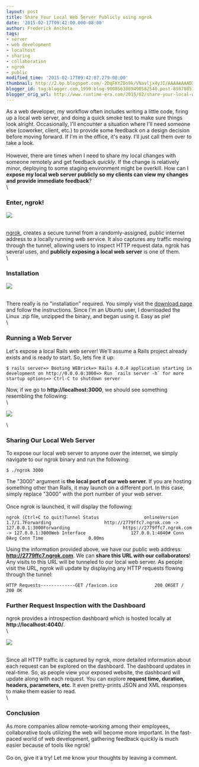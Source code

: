 ```yaml
---
layout: post
title: Share Your Local Web Server Publicly using ngrok
date: '2015-02-17T09:42:00.000-08:00'
author: Frederick Ancheta
tags:
- server
- web development
- localhost
- sharing
- collaboration
- ngrok
- public
modified_time: '2015-02-17T09:42:07.279-08:00'
thumbnail: http://2.bp.blogspot.com/-2DqFKYZDo9k/VNavljx4yJI/AAAAAAAAD3s/IoeG31r5ClQ/s72-c/ngrok.png
blogger_id: tag:blogger.com,1999:blog-9008563869490582540.post-8597085751801613418
blogger_orig_url: http://www.runtime-era.com/2015/02/share-your-local-web-server-publicly.html
---
```


As a web developer, my workflow often includes writing a little code,
firing up a local web server, and doing a quick smoke test to make sure
things look alright. Occasionally, I'll encounter a situation where I'll
need someone else (coworker, client, etc.) to provide some feedback on a
design decision before moving forward. If I'm in the office, it's easy.
I'll just call them over to take a look. \
\
 However, there are times when I need to share my local changes with
someone remotely and get feedback *quickly*. If the change is relatively
minor, deploying to some staging environment might be overkill. How can
I **expose my local web server publicly so my clients can view my
changes and provide immediate feedback**? \
\

### Enter, ngrok!

[![](http://2.bp.blogspot.com/-2DqFKYZDo9k/VNavljx4yJI/AAAAAAAAD3s/IoeG31r5ClQ/s320/ngrok.png)](http://2.bp.blogspot.com/-2DqFKYZDo9k/VNavljx4yJI/AAAAAAAAD3s/IoeG31r5ClQ/s1600/ngrok.png)

\
 [ngrok](https://ngrok.com/), creates a secure tunnel from a
randomly-assigned, public internet address to a locally running web
service. It also captures any traffic moving through the tunnel,
allowing users to inspect HTTP request data. ngrok has several uses, and
**publicly exposing a local web server** is one of them. \
\

### Installation

[![](http://2.bp.blogspot.com/-LgXwgmgmnw8/VNav3vHN5eI/AAAAAAAAD30/viEkaabpGSg/s320/ngrok-install.png)](http://2.bp.blogspot.com/-LgXwgmgmnw8/VNav3vHN5eI/AAAAAAAAD30/viEkaabpGSg/s1600/ngrok-install.png)

\
 There really is no "installation" required. You simply visit the
[download page](https://ngrok.com/download) and follow the instructions.
Since I'm an Ubuntu user, I downloaded the Linux .zip file, unzipped the
binary, and began using it. Easy as pie! \
\

### Running a Web Server

Let's expose a local Rails web server! We'll assume a Rails project
already exists and is ready to start. So, lets fire it up:

~~~~ {.brush: .bash}
$ rails server=> Booting WEBrick=> Rails 4.0.4 application starting in development on http://0.0.0.0:3000=> Run `rails server -h` for more startup options=> Ctrl-C to shutdown server
~~~~

Now, if we go to **http://localhost:3000**, we should see something
resembling the following: \
\

[![](http://1.bp.blogspot.com/-Qrpu4XQQ2Sw/VNav8OmD3XI/AAAAAAAAD38/ieH1pDR42Nk/s320/rails.png)](http://1.bp.blogspot.com/-Qrpu4XQQ2Sw/VNav8OmD3XI/AAAAAAAAD38/ieH1pDR42Nk/s1600/rails.png)

\

### Sharing Our Local Web Server

To expose our local web server to anyone over the internet, we simply
navigate to our ngrok binary and run the following:

~~~~ {.brush: .bash}
$ ./ngrok 3000
~~~~

The "3000" argument is **the local port of our web server**. If you are
hosting something other than Rails, it may launch on a different port.
In this case, simply replace "3000" with the port number of your web
server. \
\
 Once ngrok is launched, it will display the following:

~~~~ {.brush: .bash}
ngrok (Ctrl+C to quit)Tunnel Status                 onlineVersion                       1.7/1.7Forwarding                    http://2779ffc7.ngrok.com -> 127.0.0.1:3000Forwarding                    https://2779ffc7.ngrok.com -> 127.0.0.1:3000Web Interface                 127.0.0.1:4040# Conn                        0Avg Conn Time                 0.00ms
~~~~

Using the information provided above, we have our public web address:
**http://2779ffc7.ngrok.com**. We can **share this URL with our
collaborators**! Any visits to this URL will be tunneled to our local
web server. As people visit the URL, ngrok will update by displaying any
HTTP requests flowing through the tunnel:

~~~~ {.brush: .bash}
HTTP Requests-------------GET /favicon.ico              200 OKGET /                         200 OK
~~~~

### Further Request Inspection with the Dashboard

ngrok provides a introspection dashboard which is hosted locally at
**http://localhost:4040/**. \
\

[![](http://1.bp.blogspot.com/-PzlVllwjCcw/VNawM_5EqZI/AAAAAAAAD4E/z_zW6Jj8o4k/s320/dashboard.png)](http://1.bp.blogspot.com/-PzlVllwjCcw/VNawM_5EqZI/AAAAAAAAD4E/z_zW6Jj8o4k/s1600/dashboard.png)

\
 Since all HTTP traffic is captured by ngrok, more detailed information
about each request can be explored on the dashboard. The dashboard
updates in real-time. So, as people view your exposed website, the
dashboard will update along with each request. You can explore **request
time, duration, headers, parameters, etc**. It even pretty-prints JSON
and XML responses to make them easier to read. \
\

### Conclusion

As more companies allow remote-working among their employees,
collaborative tools utilizing the web will become more important. In the
fast-paced world of web development, gathering feedback quickly is much
easier because of tools like ngrok! \
\
 Go on, give it a try! Let me know your thoughts by leaving a comment.
